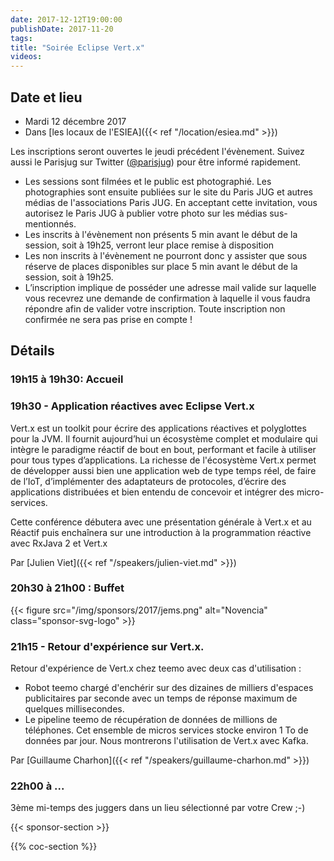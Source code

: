 ```yaml
---
date: 2017-12-12T19:00:00
publishDate: 2017-11-20
tags:
title: "Soirée Eclipse Vert.x"
videos:
---
```


## Date et lieu

- Mardi 12 décembre 2017
- Dans [les locaux de l'ESIEA]({{< ref "/location/esiea.md" >}})

Les inscriptions seront ouvertes le jeudi précédent l'évènement. Suivez aussi le Parisjug sur Twitter ([@parisjug](https://twitter.com/parisjug)) pour être informé rapidement.
- Les sessions sont filmées et le public est photographié. Les photographies sont ensuite publiées sur le site du Paris JUG et autres médias de l'associations Paris JUG. En acceptant cette invitation, vous autorisez le Paris JUG à publier votre photo sur les médias sus-mentionnés.
- Les inscrits à l'évènement non présents 5 min avant le début de la session, soit à 19h25, verront leur place remise à disposition
- Les non inscrits à l'évènement ne pourront donc y assister que sous réserve de places disponibles sur place 5 min avant le début de la session, soit à 19h25.
- L’inscription implique de posséder une adresse mail valide sur laquelle vous recevrez une demande de confirmation à laquelle il vous faudra répondre afin de valider votre inscription. Toute inscription non confirmée ne sera pas prise en compte !


## Détails

### 19h15 à 19h30: Accueil

### 19h30 - Application réactives avec Eclipse Vert.x

Vert.x est un toolkit pour écrire des applications réactives et polyglottes pour la JVM. Il fournit aujourd’hui un écosystème complet et modulaire qui intègre le paradigme réactif de bout en bout, performant et facile à utiliser pour tous types d’applications. La richesse de l'écosystème Vert.x permet de développer aussi bien une application web de type temps réel, de faire de l’IoT, d’implémenter des adaptateurs de protocoles, d’écrire des applications distribuées et bien entendu de concevoir et intégrer des micro-services.

Cette conférence débutera avec une présentation générale à Vert.x et au Réactif puis enchaînera sur une introduction à la programmation réactive avec RxJava 2 et Vert.x

Par [Julien Viet]({{< ref "/speakers/julien-viet.md" >}})

### 20h30 à 21h00 : Buffet

{{< figure src="/img/sponsors/2017/jems.png" alt="Novencia" class="sponsor-svg-logo" >}}

### 21h15 - Retour d'expérience sur Vert.x.

Retour d'expérience de Vert.x chez teemo avec deux cas d'utilisation :
- Robot teemo chargé d'enchérir sur des dizaines de milliers d'espaces publicitaires par seconde avec un temps de réponse maximum de quelques millisecondes.
- Le pipeline teemo de récupération de données de millions de téléphones. Cet ensemble de micros services stocke environ 1 To de données par jour. Nous montrerons l'utilisation de Vert.x avec Kafka.


Par [Guillaume Charhon]({{< ref "/speakers/guillaume-charhon.md" >}})

### 22h00 à ...

3ème mi-temps des juggers dans un lieu sélectionné par votre Crew ;-)

{{< sponsor-section >}}

{{% coc-section %}}
